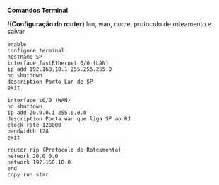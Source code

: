 **Comandos Terminal**

**!(Configuração do router)**
lan, wan, nome, protocolo de roteamento e salvar
    
    enable
    configure terminal
    hostname SP
    interface fastEthernet 0/0 (LAN)
    ip add 192.168.10.1 255.255.255.0
    no shutdown
    description Porta Lan de SP
    exit
    
    interface s0/0 (WAN)
    no shutdown
    ip add 20.0.0.1 255.0.0.0
    description Porta wan que liga SP ao RJ
    clock rate 128000
    bandwidth 128
    exit
    
    router rip (Protocolo de Roteamento)
    network 20.0.0.0
    network 192.168.10.0
    end
    copy run star

